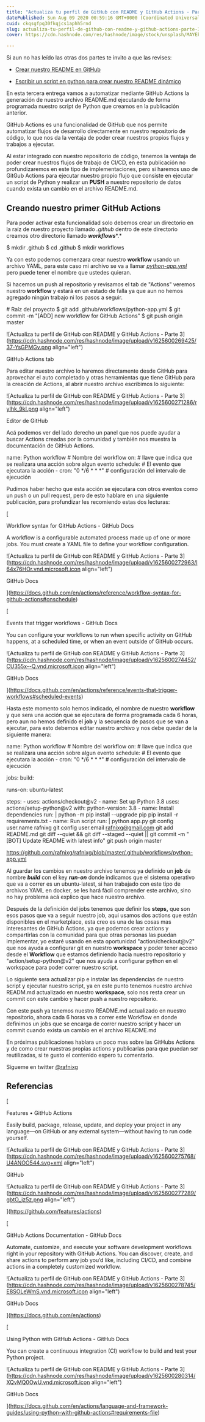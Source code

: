 ```yaml
---
title: "Actualiza tu perfil de GitHub con README y GitHub Actions - Parte 3"
datePublished: Sun Aug 09 2020 00:59:16 GMT+0000 (Coordinated Universal Time)
cuid: ckqsgfpq30fkqjcs1aphh5rnd
slug: actualiza-tu-perfil-de-github-con-readme-y-github-actions-parte-3
cover: https://cdn.hashnode.com/res/hashnode/image/stock/unsplash/MAYEkmn7G6E/upload/d6bf961a729b1007baf04287606f07d0.jpeg

---
```


Si aun no has leído las otras dos partes te invito a que las revises:

* [Crear nuestro README en GitHub](http://rafnixg.dev/actualiza-tu-perfil-de-github-con-readme-y-github-actions-part-1/)
    
* [Escribir un script en python para crear nuestro README dinámico](http://rafnixg.dev/actualiza-tu-perfil-de-github-con-readme-y-github-actions-part-2/)
    

En esta tercera entrega vamos a automatizar mediante GitHub Actions la generación de nuestro archivo README.md ejecutando de forma programada nuestro script de Python que creamos en la publicación anterior.

GitHub Actions es una funcionalidad de GitHub que nos permite automatizar flujos de desarrollo directamente en nuestro repositorio de código, lo que nos da la ventaja de poder crear nuestros propios flujos y trabajos a ejecutar.

Al estar integrado con nuestro repositorio de código, tenemos la ventaja de poder crear nuestros flujos de trabajo de CI/CD, en esta publicación no profundizaremos en este tipo de implementaciones, pero si haremos uso de GitGub Actions para ejecutar nuestro propio flujo que consiste en ejecutar un script de Python y realizar un **PUSH** a nuestro repositorio de datos cuando exista un cambio en el archivo README.md.

## Creando nuestro primer GitHub Actions

Para poder activar esta funcionalidad solo debemos crear un directorio en la raíz de nuestro proyecto llamado *.github* dentro de este directorio creamos otro directorio llamado ***workflows****.*

$ mkdir .github $ cd .github $ mkdir workflows

Ya con esto podemos comenzara crear nuestro **workflow** usando un archivo YAML, para este caso mi archivo se va a llamar [*python-app.yml*](https://github.com/rafnixg/rafnixg/blob/master/.github/workflows/python-app.yml) pero puede tener el nombre que ustedes quieran.

Si hacemos un push al repositorio y revisamos el tab de "Actions" veremos nuestro **workflow** y estará en un estado de falla ya que aun no hemos agregado ningún trabajo ni los pasos a seguir.

\# Raíz del proyecto $ git add .github/workflows/python-app.yml $ git commit -m "\[ADD\] new workflow for GitHub Actions" $ git push origin master

![Actualiza tu perfil de GitHub con README y GitHub Actions - Parte 3](https://cdn.hashnode.com/res/hashnode/image/upload/v1625600269425/37-YsGPMGv.png align="left")

GitHub Actions tab

Para editar nuestro archivo lo haremos directamente desde GitHub para aprovechar el auto completado y otras herramientas que tiene GitHub para la creación de Actions, al abrir nuestro archivo escribimos lo siguiente:

![Actualiza tu perfil de GitHub con README y GitHub Actions - Parte 3](https://cdn.hashnode.com/res/hashnode/image/upload/v1625600271286/ryIhk_9kI.png align="left")

Editor de GitHub

Acá podemos ver del lado derecho un panel que nos puede ayudar a buscar Actions creadas por la comunidad y también nos muestra la documentación de GitHub Actions.

name: Python workflow # Nombre del workflow on: # llave que indica que se realizara una acción sobre algun evento schedule: # El evento que ejecutara la acción - cron: "0 \*/6 \* \* \*" # configuración del intervalo de ejecución

Pudimos haber hecho que esta acción se ejecutara con otros eventos como un push o un pull request, pero de esto hablare en una siguiente publicación, para profundizar les recomiendo estas dos lecturas:

\[

Workflow syntax for GitHub Actions - GitHub Docs

A workflow is a configurable automated process made up of one or more jobs. You must create a YAML file to define your workflow configuration.

![Actualiza tu perfil de GitHub con README y GitHub Actions - Parte 3](https://cdn.hashnode.com/res/hashnode/image/upload/v1625600272963/l64x76HOr.vnd.microsoft.icon align="left")

GitHub Docs

\](https://docs.github.com/en/actions/reference/workflow-syntax-for-github-actions#onschedule)

\[

Events that trigger workflows - GitHub Docs

You can configure your workflows to run when specific activity on GitHub happens, at a scheduled time, or when an event outside of GitHub occurs.

![Actualiza tu perfil de GitHub con README y GitHub Actions - Parte 3](https://cdn.hashnode.com/res/hashnode/image/upload/v1625600274452/CU355x--Q.vnd.microsoft.icon align="left")

GitHub Docs

\](https://docs.github.com/en/actions/reference/events-that-trigger-workflows#scheduled-events)

Hasta este momento solo hemos indicado, el nombre de nuestro **workflow** y que sera una acción que se ejecutara de forma programada cada 6 horas, pero aun no hemos definido el **job** y la secuencia de pasos que se van a ejecutar, para esto debemos editar nuestro archivo y nos debe quedar de la siguiente manera:

name: Python workflow # Nombre del workflow on: # llave que indica que se realizara una acción sobre algun evento schedule: # El evento que ejecutara la acción - cron: "0 \*/6 \* \* \*" # configuración del intervalo de ejecución

jobs: build:

runs-on: ubuntu-latest

steps: - uses: actions/checkout@v2 - name: Set up Python 3.8 uses: actions/setup-python@v2 with: python-version: 3.8 - name: Install dependencies run: | python -m pip install --upgrade pip pip install -r requirements.txt - name: Run script run: | python app.py git config user.name rafnixg git config user.email rafnixg@gmail.com git add README.md git diff --quiet && git diff --staged --quiet || git commit -m "\[BOT\] Update README with latest info" git push origin master

https://github.com/rafnixg/rafnixg/blob/master/.github/workflows/python-app.yml

Al guardar los cambios en nuestro archivo tenemos ya definido un **job** de nombre ***build*** con el key ***run-on*** donde indicamos que el sistema operativo que va a correr es un ubuntu-latest, si han trabajado con este tipo de archivos YAML en docker, se les hará fácil comprender este archivo, sino no hay problema acá explico que hace nuestro archivo.

Después de la definición del jobs tenemos que definir los **steps,** que son esos pasos que va a seguir nuestro job, aqui usamos dos actions que están disponibles en el marketplace, esta creo es una de las cosas mas interesantes de GitHub Actions, ya que podemos crear actions y compartirlas con la comunidad para que otras personas las puedan implementar, yo estaré usando en esta oportunidad "action/checkout@v2" que nos ayuda a configurar git en nuestro **workspace** y poder tener acceso desde el **Workflow** que estamos definiendo hacia nuestro repositorio y "action/setup-python@v2" que nos ayuda a configurar python en el workspace para poder correr nuestro script.

Lo siguiente sera actualizar pip e instalar las dependencias de nuestro script y ejecutar nuestro script, ya en este punto tenemos nuestro archivo READM.md actualizado en nuestro **workspace**, solo nos resta crear un commit con este cambio y hacer push a nuestro repositorio.

Con este push ya tenemos nuestro README.md actualizado en nuestro repositorio, ahora cada 6 horas va a correr este Workflow en donde definimos un jobs que se encarga de correr nuestro script y hacer un commit cuando exista un cambio en el archivo README.md

En próximas publicaciones hablara un poco mas sobre las GitHubs Actions y de como crear nuestras propias actions y publicarlas para que puedan ser reutilizadas, si te gusto el contenido espero tu comentario.

Sígueme en twitter [@rafnixg](https://twitter.com/rafnixg)

## Referencias

\[

Features • GitHub Actions

Easily build, package, release, update, and deploy your project in any language—on GitHub or any external system—without having to run code yourself.

![Actualiza tu perfil de GitHub con README y GitHub Actions - Parte 3](https://cdn.hashnode.com/res/hashnode/image/upload/v1625600275768/U4ANOO544.svg+xml align="left")

GitHub

![Actualiza tu perfil de GitHub con README y GitHub Actions - Parte 3](https://cdn.hashnode.com/res/hashnode/image/upload/v1625600277289/gbtO_jz5z.png align="left")

\](https://github.com/features/actions)

\[

GitHub Actions Documentation - GitHub Docs

Automate, customize, and execute your software development workflows right in your repository with GitHub Actions. You can discover, create, and share actions to perform any job you’d like, including CI/CD, and combine actions in a completely customized workflow.

![Actualiza tu perfil de GitHub con README y GitHub Actions - Parte 3](https://cdn.hashnode.com/res/hashnode/image/upload/v1625600278745/E8SOLeWmS.vnd.microsoft.icon align="left")

GitHub Docs

\](https://docs.github.com/en/actions)

\[

Using Python with GitHub Actions - GitHub Docs

You can create a continuous integration (CI) workflow to build and test your Python project.

![Actualiza tu perfil de GitHub con README y GitHub Actions - Parte 3](https://cdn.hashnode.com/res/hashnode/image/upload/v1625600280314/XQvMQ0OwU.vnd.microsoft.icon align="left")

GitHub Docs

\](https://docs.github.com/en/actions/language-and-framework-guides/using-python-with-github-actions#requirements-file)